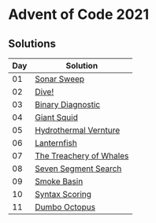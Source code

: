 # Advent of Code 2021

## Solutions

| Day | Solution                                                              |
|-----|-----------------------------------------------------------------------|
| 01  | [Sonar Sweep](src/main/kotlin/day01/SonarSweep.kt)                    |
| 02  | [Dive!](src/main/kotlin/day02/Dive.kt)                                |
| 03  | [Binary Diagnostic](src/main/kotlin/day03/BinaryDiagnostic.kt)        |
| 04  | [Giant Squid](src/main/kotlin/day04/GiantSquid.kt)                    |
| 05  | [Hydrothermal Vernture](src/main/kotlin/day05/HydrothermalVenture.kt) |
| 06  | [Lanternfish](src/main/kotlin/day06/Lanternfish.kt)                   |
| 07  | [The Treachery of Whales](src/main/kotlin/day07/TreacheryOfWhales.kt) |
| 08  | [Seven Segment Search](src/main/kotlin/day08/SevenSegmentSearch.kt)   |
| 09  | [Smoke Basin](src/main/kotlin/day09/SmokeBasin.kt)                    |
| 10  | [Syntax Scoring](src/main/kotlin/day10/SyntaxScoring.kt)              |
| 11  | [Dumbo Octopus](src/main/kotlin/day11/DumboOctopus.kt)                |